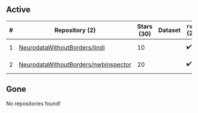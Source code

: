## Active
| # | Repository (2) | Stars (30) | Dataset | `run` (2) | `containers-run` | Last Modified |
| --- | --- | --- | --- | --- | --- | --- |
| 1 | [NeurodataWithoutBorders/lindi](https://github.com/NeurodataWithoutBorders/lindi) | 10 |  | :heavy_check_mark: |  | 2025-05-01 23:06:26+00:00 |
| 2 | [NeurodataWithoutBorders/nwbinspector](https://github.com/NeurodataWithoutBorders/nwbinspector) | 20 |  | :heavy_check_mark: |  | 2025-05-13 00:45:38+00:00 |

## Gone
No repositories found!
